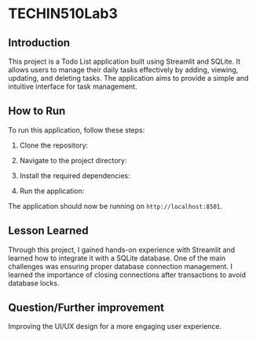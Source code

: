 # TECHIN510Lab3

## Introduction
This project is a Todo List application built using Streamlit and SQLite. It allows users to manage their daily tasks effectively by adding, viewing, updating, and deleting tasks. The application aims to provide a simple and intuitive interface for task management.

## How to Run
To run this application, follow these steps:

1. Clone the repository:

2. Navigate to the project directory:

3. Install the required dependencies:

4. Run the application:

The application should now be running on `http://localhost:8501`.
## Lesson Learned
Through this project, I gained hands-on experience with Streamlit and learned how to integrate it with a SQLite database. One of the main challenges was ensuring proper database connection management. I learned the importance of closing connections after transactions to avoid database locks.
## Question/Further improvement
Improving the UI/UX design for a more engaging user experience.
